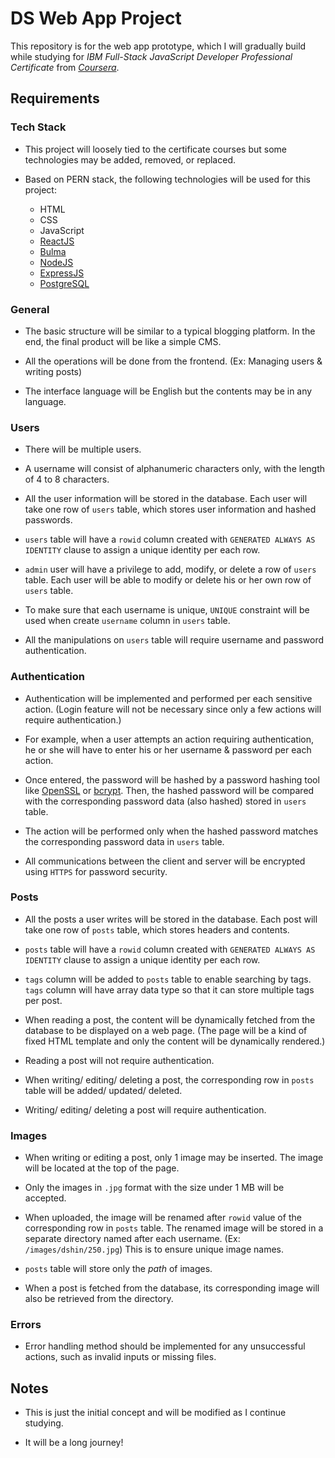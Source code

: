 # DS Web App Project

This repository is for the web app prototype, which I will gradually
build while studying for _IBM Full-Stack JavaScript Developer
Professional Certificate_ from
_[Coursera](https://www.coursera.org/)_.

## Requirements

### Tech Stack

-   This project will loosely tied to the certificate courses but some
    technologies may be added, removed, or replaced.

-   Based on PERN stack, the following technologies will be used for
    this project:

    -   HTML
    -   CSS
    -   JavaScript
    -   [ReactJS](https://react.dev/)
    -   [Bulma](https://bulma.io/)
    -   [NodeJS](https://nodejs.org/)
    -   [ExpressJS](https://expressjs.com/)
    -   [PostgreSQL](https://www.postgresql.org/)

### General

-   The basic structure will be similar to a typical blogging
    platform. In the end, the final product will be like a simple CMS.

-   All the operations will be done from the frontend. (Ex: Managing
    users & writing posts)

-   The interface language will be English but the contents may be in
    any language.

### Users

-   There will be multiple users.

-   A username will consist of alphanumeric characters only, with the
    length of 4 to 8 characters.

-   All the user information will be stored in the database. Each user
    will take one row of `users` table, which stores user information
    and hashed passwords.

-   `users` table will have a `rowid` column created with
    `GENERATED ALWAYS AS IDENTITY` clause to assign a unique identity
    per each row.

-   `admin` user will have a privilege to add, modify, or delete a row
    of `users` table. Each user will be able to modify or delete his
    or her own row of `users` table.

-   To make sure that each username is unique, `UNIQUE` constraint
    will be used when create `username` column in `users` table.

-   All the manipulations on `users` table will require username and
    password authentication.

### Authentication

-   Authentication will be implemented and performed per each
    sensitive action. (Login feature will not be necessary since only
    a few actions will require authentication.)

-   For example, when a user attempts an action requiring
    authentication, he or she will have to enter his or her username &
    password per each action.

-   Once entered, the password will be hashed by a password hashing
    tool like [OpenSSL](https://www.openssl.org/) or
    [bcrypt](https://github.com/kelektiv/node.bcrypt.js/). Then, the
    hashed password will be compared with the corresponding password
    data (also hashed) stored in `users` table.

-   The action will be performed only when the hashed password matches
    the corresponding password data in `users` table.

-   All communications between the client and server will be encrypted
    using `HTTPS` for password security.

### Posts

-   All the posts a user writes will be stored in the database. Each
    post will take one row of `posts` table, which stores headers and
    contents.

-   `posts` table will have a `rowid` column created with
    `GENERATED ALWAYS AS IDENTITY` clause to assign a unique identity
    per each row.

-   `tags` column will be added to `posts` table to enable searching
    by tags. `tags` column will have array data type so that it can
    store multiple tags per post.

-   When reading a post, the content will be dynamically fetched from
    the database to be displayed on a web page. (The page will be a
    kind of fixed HTML template and only the content will be
    dynamically rendered.)

-   Reading a post will not require authentication.

-   When writing/ editing/ deleting a post, the corresponding row in
    `posts` table will be added/ updated/ deleted.

-   Writing/ editing/ deleting a post will require authentication.

### Images

-   When writing or editing a post, only 1 image may be inserted. The
    image will be located at the top of the page.

-   Only the images in `.jpg` format with the size under 1 MB will be
    accepted.

-   When uploaded, the image will be renamed after `rowid` value of
    the corresponding row in `posts` table. The renamed image will be
    stored in a separate directory named after each username. (Ex:
    `/images/dshin/250.jpg`) This is to ensure unique image names.

-   `posts` table will store only the _path_ of images.

-   When a post is fetched from the database, its corresponding image
    will also be retrieved from the directory.

### Errors

-   Error handling method should be implemented for any unsuccessful
    actions, such as invalid inputs or missing files.

## Notes

-   This is just the initial concept and will be modified as I
    continue studying.

-   It will be a long journey!
